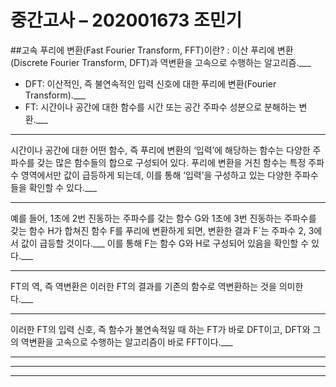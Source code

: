 중간고사 – 202001673 조민기
=============

##고속 푸리에 변환(Fast Fourier Transform, FFT)이란?
: 이산 푸리에 변환(Discrete Fourier Transform, DFT)과 역변환을 고속으로 수행하는 알고리즘.___
* DFT: 이산적인, 즉 불연속적인 입력 신호에 대한 푸리에 변환(Fourier Transform).___
* FT: 시간이나 공간에 대한 함수를 시간 또는 공간 주파수 성분으로 분해하는 변환.___
___
시간이나 공간에 대한 어떤 함수, 즉 푸리에 변환의 ‘입력’에 해당하는 함수는 다양한 주파수를 갖는 많은 함수들의 합으로 구성되어 있다. 푸리에 변환을 거친 함수는 특정 주파수 영역에서만 값이 급등하게 되는데, 이를 통해 ‘입력’을 구성하고 있는 다양한 주파수들을 확인할 수 있다.___
___
예를 들어, 1초에 2번 진동하는 주파수를 갖는 함수 G와 1초에 3번 진동하는 주파수를 갖는 함수 H가 합쳐진 함수 F를 푸리에 변환하게 되면, 변환한 결과 F`는 주파수 2, 3에서 값이 급등할 것이다.___
이를 통해 F는 함수 G와 H로 구성되어 있음을 확인할 수 있다.___
___
FT의 역, 즉 역변환은 이러한 FT의 결과를 기존의 함수로 역변환하는 것을 의미한다.___
___
이러한 FT의 입력 신호, 즉 함수가 불연속적일 때 하는 FT가 바로 DFT이고, DFT와 그의 역변환을 고속으로 수행하는 알고리즘이 바로 FFT이다.___
___
***
___
